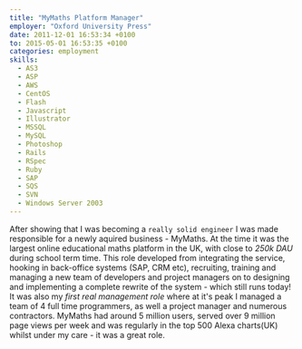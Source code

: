 ```yaml
---
title: "MyMaths Platform Manager"
employer: "Oxford University Press"
date: 2011-12-01 16:53:34 +0100
to: 2015-05-01 16:53:35 +0100
categories: employment
skills:
  - AS3
  - ASP
  - AWS
  - CentOS
  - Flash
  - Javascript
  - Illustrator
  - MSSQL
  - MySQL
  - Photoshop
  - Rails
  - RSpec
  - Ruby
  - SAP
  - SQS
  - SVN
  - Windows Server 2003
---
```


After showing that I was becoming a `really solid engineer` I was made responsible for a newly aquired business - MyMaths. At the time it was the largest online educational maths platform in the UK, with close to _250k DAU_ during school term time. This role developed from integrating the service, hooking in back-office systems (SAP, CRM etc), recruiting, training and managing a new team of developers and project managers on to designing and implementing a complete rewrite of the system - which still runs today! It was also my _first real management role_ where at it's peak I managed a team of 4 full time programmers, as well a project manager and numerous contractors. MyMaths had around 5 million users, served over 9 million page views per week and was regularly in the top 500 Alexa charts(UK) whilst under my care - it was a great role.
